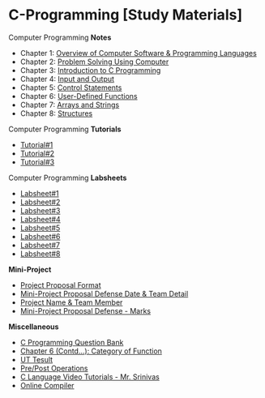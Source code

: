 # C-Programming [Study Materials]
Computer Programming **Notes**
- Chapter 1: [Overview of Computer Software & Programming Languages](https://github.com/KhCE/C/blob/master/Chapter_01_Overview_of_Computer_Software_and_Programming_Languages.pdf)
- Chapter 2: [Problem Solving Using Computer](https://github.com/KhCE/C/blob/master/Chapter_02_Problem_Solving_Using_Computer.pdf)
- Chapter 3: [Introduction to C Programming](https://github.com/KhCE/C/blob/master/Chapter_03_Introduction_to_C_Programming.pdf)
- Chapter 4: [Input and Output](https://github.com/KhCE/C/blob/master/Chapter_04_Input_and_Output.pdf)
- Chapter 5: [Control Statements](https://github.com/KhCE/C/blob/master/Chapter_05_Control_Statements.pdf)
- Chapter 6: [User-Defined Functions](https://github.com/KhCE/C/blob/master/Chapter_06_User_Defined_Functions.pdf)
- Chapter 7: [Arrays and Strings](https://github.com/KhCE/C/blob/master/Chapter_07_Arrays_and_Strings.pdf)
- Chapter 8: [Structures](https://github.com/KhCE/C/blob/master/Chapter_08_Structures.pdf)

Computer Programming **Tutorials**
- [Tutorial#1](https://github.com/KhCE/C/blob/master/Tutorial_1.pdf)
- [Tutorial#2](https://github.com/KhCE/C/blob/master/Tutorial_2.pdf)
- [Tutorial#3](https://github.com/KhCE/C/blob/master/Tutorial_3.pdf)

Computer Programming **Labsheets**
- [Labsheet#1](https://github.com/KhCE/C/blob/master/Labsheet_1.pdf)
- [Labsheet#2](https://github.com/KhCE/C/blob/master/Labsheet_2.pdf)
- [Labsheet#3](https://github.com/KhCE/C/blob/master/Labsheet_3.pdf)
- [Labsheet#4](https://github.com/KhCE/C/blob/master/Labsheet_4.pdf)
- [Labsheet#5](https://github.com/KhCE/C/blob/master/Labsheet_5.pdf)
- [Labsheet#6](https://github.com/KhCE/C/blob/master/Labsheet_6.pdf)
- [Labsheet#7](https://github.com/KhCE/C/blob/master/Labsheet_7.pdf)
- [Labsheet#8](https://github.com/KhCE/C/blob/master/Labsheet_8.pdf)

**Mini-Project**
- [Project Proposal Format](https://drive.google.com/file/d/11KNobMxoK8ZKB7KVQtDs2XODqlxrJpbb/view?usp=sharing)
- [Mini-Project Proposal Defense Date & Team Detail](https://github.com/KhCE/C/blob/master/Mini_Project_Proposal_Defense_Date.pdf)
- [Project Name & Team Member](https://github.com/KhCE/C/blob/master/Mini_Project_Team.pdf)
- [Mini-Project Proposal Defense - Marks](https://github.com/KhCE/C/blob/master/Mini_Project_Proposal_Defense_Marks.pdf)

**Miscellaneous**
- [C Programming Question Bank](https://github.com/KhCE/C/blob/master/C_Programming_Bank.pdf)
- [Chapter 6 (Contd...): Category of Function](https://github.com/KhCE/C/blob/master/Category_of_Functions.pdf)
- [UT Tesult](https://drive.google.com/file/d/1M7vOT8f8xvQEQTrKcd44YkEEHhRGlEIX/view?usp=sharing)
- [Pre/Post Operations](https://github.com/KhCE/C/blob/master/PrePost_Operations.pdf)
- [C Language Video Tutorials - Mr. Srinivas](https://www.youtube.com/watch?v=si-KFFOW2gw&list=PLVlQHNRLflP8IGz6OXwlV_lgHgc72aXlh)
- [Online Compiler](https://www.tutorialspoint.com/compile_c_online.php)
